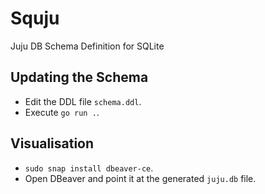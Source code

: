 # Squju
Juju DB Schema Definition for SQLite

## Updating the Schema 
- Edit the DDL file `schema.ddl`.
- Execute `go run .`.

## Visualisation
- `sudo snap install dbeaver-ce`.
- Open DBeaver and point it at the generated `juju.db` file.
